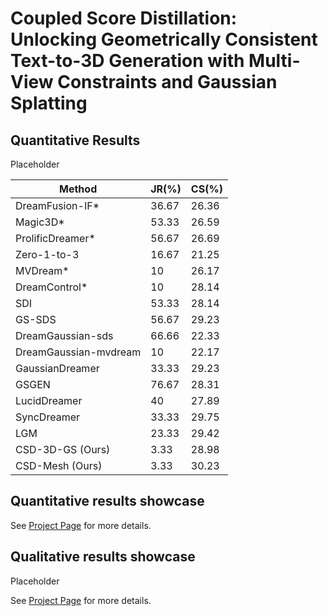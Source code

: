 # Coupled Score Distillation: Unlocking Geometrically Consistent Text-to-3D Generation with Multi-View Constraints and Gaussian Splatting

## Quantitative Results

Placeholder

| Method                | JR(%) | CS(%) |
|-----------------------|-------|-------|
| DreamFusion-IF*       | 36.67 | 26.36 |
| Magic3D*              | 53.33 | 26.59 |
| ProlificDreamer*      | 56.67 | 26.69 |
| Zero-1-to-3           | 16.67 | 21.25 |
| MVDream*              | 10    | 26.17 |
| DreamControl*         | 10    | 28.14 |
| SDI                   | 53.33 | 28.14 |
| GS-SDS                | 56.67 | 29.23 |
| DreamGaussian-sds     | 66.66 | 22.33 |
| DreamGaussian-mvdream | 10    | 22.17 |
| GaussianDreamer       | 33.33 | 29.23 |
| GSGEN                 | 76.67 | 28.31 |
| LucidDreamer          | 40    | 27.89 |
| SyncDreamer           | 33.33 | 29.75 |
| LGM                   | 23.33 | 29.42 |
| CSD-3D-GS (Ours)      | 3.33  | 28.98 |
| CSD-Mesh (Ours)       | 3.33  | 30.23 |

## Quantitative results showcase

See [Project Page](https://showresults.github.io/CSD/) for more details.

## Qualitative results showcase

Placeholder

See [Project Page](https://showresults.github.io/CSD/) for more details.